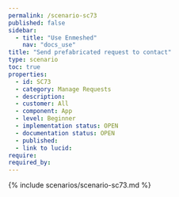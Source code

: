 ```yaml
---
permalink: /scenario-sc73
published: false
sidebar:
  - title: "Use Enmeshed"
    nav: "docs_use"
title: "Send prefabricated request to contact"
type: scenario
toc: true
properties:
  - id: SC73
  - category: Manage Requests
  - description:
  - customer: All
  - component: App
  - level: Beginner
  - implementation status: OPEN
  - documentation status: OPEN
  - published:
  - link to lucid:
require:
required_by:
---
```


{% include scenarios/scenario-sc73.md %}
